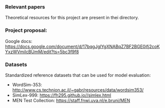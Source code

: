 ### Relevant papers
Theoretical resources for this project are present in thei directory.

### Project proposal:

Google docs: https://docs.google.com/document/d/17bqgJglYgXNABqZ7BF2BGE0ifj2coKYxzWVmilcBUmM/edit?ts=5bc3f9f8

### Datasets

Standardized reference datasets that can be used for model evaluation:
- WordSim-353: http://www.cs.technion.ac.il/~gabr/resources/data/wordsim353/
- SimLex-999: https://fh295.github.io//simlex.html
- MEN Test Collection: https://staff.fnwi.uva.nl/e.bruni/MEN

